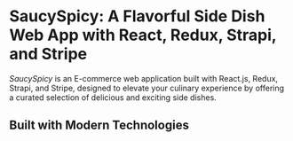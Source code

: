 # SaucySpicy: A Flavorful Side Dish Web App with React, Redux, Strapi, and Stripe

*SaucySpicy* is an E-commerce web application built with React.js, Redux, Strapi, and Stripe, designed to elevate your culinary experience by offering a curated selection of delicious and exciting side dishes.

## Built with Modern Technologies
